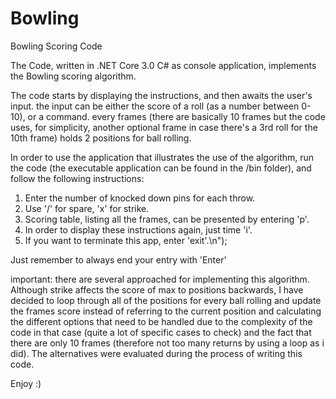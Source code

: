 # Bowling
Bowling Scoring Code

The Code, written in .NET Core 3.0 C# as console application, implements the Bowling scoring algorithm.

The code starts by displaying the instructions, and then awaits the user's input.
the input can be either the score of a roll (as a number between 0-10), or a command. every frames (there are basically 10 frames but the code uses, for simplicity, another optional frame in case there's a 3rd roll for the 10th frame) holds 2 positions for ball rolling.

In order to use the application that illustrates the use of the algorithm, run the code (the executable application can be found in the /bin folder), and follow the following instructions:

1. Enter the number of knocked down pins for each throw.
2. Use '/' for spare, 'x' for strike.
3. Scoring table, listing all the frames, can be presented by entering 'p'.
4. In order to display these instructions again, just time 'i'.
5. If you want to terminate this app, enter 'exit'.\n");

Just remember to always end your entry with 'Enter'

important: there are several approached for implementing this algorithm. Although strike affects the score of max to positions backwards, I have decided to loop through all of the positions for every ball rolling and update the frames score instead of referring to the current position and calculating the different options that need to be handled due to the complexity of the code in that case (quite a lot of specific cases to check) and the fact that there are only 10 frames (therefore not too many returns by using a loop as i did). The alternatives were evaluated during the process of writing this code.

Enjoy :)
